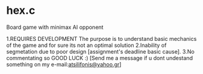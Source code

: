 # hex.c
Board game with minimax AI opponent

1.REQUIRES DEVELOPMENT
The purpose is to understand basic mechanics of the game and for sure its not an optimal solution
2.Inability of segmetation due to poor design [assignment's deadline basic cause]. 
3.No commentating so GOOD LUCK :) [Send me a message if u dont undestand something
on my e-mail:atsilifonis@yahoo.gr]
